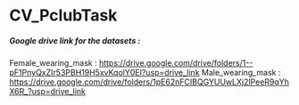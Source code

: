 # CV_PclubTask

##### Google drive link for the datasets :
Female_wearing_mask : https://drive.google.com/drive/folders/1--pF1PnyQxZIr53PBH19H5xvKqolY0EI?usp=drive_link
Male_wearing_mask : https://drive.google.com/drive/folders/1pE62nFCIBQGYUUwLXj2lPeeR9qYhX6R_?usp=drive_link
